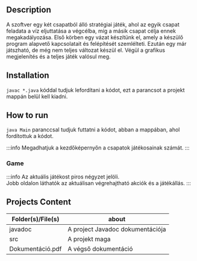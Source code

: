 ## Description

A szoftver egy két csapatból álló stratégiai játék, ahol az egyik csapat feladata a víz eljuttatása a végcélba, míg a másik csapat célja ennek megakadályozása.
Első körben egy vázat készítünk el, amely a készülő program alapvető kapcsolatait és felépítését szemlélteti.
Ezután egy már játszható, de még nem teljes változat készül el.
Végül a grafikus megjelenítés és a teljes játék valósul meg.

## Installation

`javac *.java` kóddal tudjuk lefordítani a kódot, ezt a parancsot a projekt mappán belül kell kiadni.

## How to run

`java Main` paranccsal tudjuk futtatni a kódot, abban a mappában, ahol fordítottuk a
kódot.

:::info
Megadhatjuk a kezdőképernyőn a csapatok játékosainak számát.
:::

### Game
:::info
Az aktuális játékost piros négyzet jelöli.  
Jobb oldalon láthatók az aktuálisan végrehajtható akciók és a játékállás.
:::

## Projects Content

|Folder(s)/File(s)|about|
|-|-|
|javadoc|A project Javadoc dokumentációja|
|src|A projekt maga|
|Dokumentáció.pdf|A végső dokumentáció|